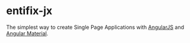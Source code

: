 # entifix-jx

The simplest way to create Single Page Applications with [AngularJS](https://angularjs.org/) and [Angular Material](https://material.angularjs.org/latest/).
